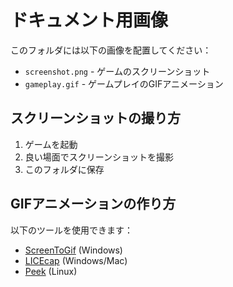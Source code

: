 # ドキュメント用画像

このフォルダには以下の画像を配置してください：

- `screenshot.png` - ゲームのスクリーンショット
- `gameplay.gif` - ゲームプレイのGIFアニメーション

## スクリーンショットの撮り方

1. ゲームを起動
2. 良い場面でスクリーンショットを撮影
3. このフォルダに保存

## GIFアニメーションの作り方

以下のツールを使用できます：
- [ScreenToGif](https://www.screentogif.com/) (Windows)
- [LICEcap](https://www.cockos.com/licecap/) (Windows/Mac)
- [Peek](https://github.com/phw/peek) (Linux)
